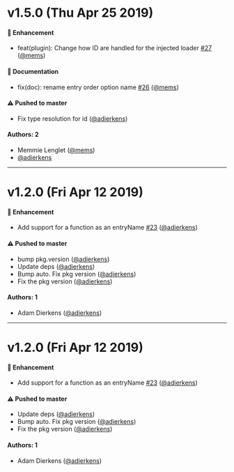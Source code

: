 # v1.5.0 (Thu Apr 25 2019)

#### 🚀  Enhancement

- feat(plugin): Change how ID are handled for the injected loader [#27](https://github.com/adierkens/webpack-inject-plugin/pull/27) ([@mems](https://github.com/mems))

#### 📝  Documentation

- fix(doc): rename entry order option name [#26](https://github.com/adierkens/webpack-inject-plugin/pull/26) ([@mems](https://github.com/mems))

#### ⚠️  Pushed to master

- Fix type resolution for id  ([@adierkens](https://github.com/adierkens))

#### Authors: 2

- Memmie Lenglet ([@mems](https://github.com/mems))
- [@adierkens](https://github.com/adierkens)

---

# v1.2.0 (Fri Apr 12 2019)

#### 🚀  Enhancement

- Add support for a function as an entryName [#23](https://github.com/adierkens/webpack-inject-plugin/pull/23) ([@adierkens](https://github.com/adierkens))

#### ⚠️  Pushed to master

- bump pkg.version  ([@adierkens](https://github.com/adierkens))
- Update deps  ([@adierkens](https://github.com/adierkens))
- Bump auto. Fix pkg version  ([@adierkens](https://github.com/adierkens))
- Fix the pkg version  ([@adierkens](https://github.com/adierkens))

#### Authors: 1

- Adam Dierkens ([@adierkens](https://github.com/adierkens))

---

# v1.2.0 (Fri Apr 12 2019)

#### 🚀  Enhancement

- Add support for a function as an entryName [#23](https://github.com/adierkens/webpack-inject-plugin/pull/23) ([@adierkens](https://github.com/adierkens))

#### ⚠️  Pushed to master

- Update deps  ([@adierkens](https://github.com/adierkens))
- Bump auto. Fix pkg version  ([@adierkens](https://github.com/adierkens))
- Fix the pkg version  ([@adierkens](https://github.com/adierkens))

#### Authors: 1

- Adam Dierkens ([@adierkens](https://github.com/adierkens))